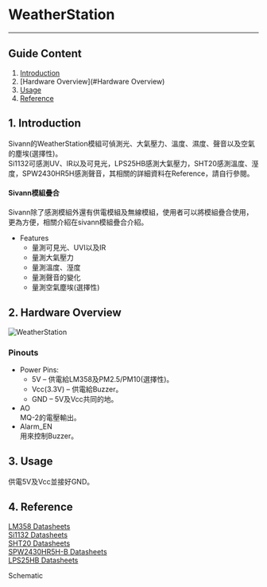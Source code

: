 # WeatherStation  
---  

## Guide Content  

1. [Introduction](#Introduction)  
2. [Hardware Overview](#Hardware Overview)  
3. [Usage](#Usage)  
4. [Reference](#Reference)  


<a name="Introduction"></a>
## 1. Introduction  

Sivann的WeatherStation模組可偵測光、大氣壓力、溫度、濕度、聲音以及空氣的塵埃(選擇性)。  
Si1132可感測UV、IR以及可見光，LPS25HB感測大氣壓力，SHT20感測溫度、溼度，SPW2430HR5H感測聲音，其相關的詳細資料在Reference，請自行參閱。  
#### Sivann模組疊合  
Sivann除了感測模組外還有供電模組及無線模組，使用者可以將模組疊合使用，更為方便，相關介紹在sivann模組疊合介紹。  

* Features  
  * 量測可見光、UVI以及IR  
  * 量測大氣壓力  
  * 量測溫度、溼度  
  * 量測聲音的變化  
  * 量測空氣塵埃(選擇性)  

<a name="Hardware Overview"></a>
## 2. Hardware Overview  

![WeatherStation](http://i.imgur.com/5QK3wNm.png "WeatherStation")

### Pinouts  
* Power Pins:  
  * 5V – 供電給LM358及PM2.5/PM10(選擇性)。  
  * Vcc(3.3V) – 供電給Buzzer。  
  * GND – 5V及Vcc共同的地。   
* AO  
MQ-2的電壓輸出。  
* Alarm_EN  
用來控制Buzzer。  

<a name="Usage"></a>
## 3. Usage  

供電5V及Vcc並接好GND。  

<a name="Reference"></a>
## 4. Reference   

[LM358 Datasheets](http://www.ti.com/lit/ds/symlink/lm358.pdf "LM358")  
[Si1132 Datasheets](https://www.silabs.com/Support%20Documents/TechnicalDocs/Si1132.pdf "Si1132")  
[SHT20 Datasheets](https://www.sensirion.com/fileadmin/user_upload/customers/sensirion/Dokumente/Humidity_Sensors/Sensirion_Humidity_Sensors_SHT20_Datasheet_V4.pdf "SHT20")  
[SPW2430HR5H-B Datasheets](http://www.mouser.com/ds/2/218/-531228.pdf "SPW2430HR5H-B")  
[LPS25HB Datasheets](http://www.st.com/content/ccc/resource/technical/document/datasheet/9a/4c/aa/72/1f/45/4e/24/DM00141379.pdf/files/DM00141379.pdf/jcr:content/translations/en.DM00141379.pdf "LPS25HB")  

Schematic  

